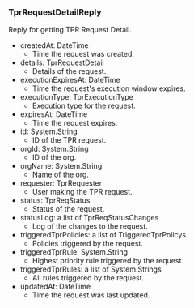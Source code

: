 ### TprRequestDetailReply
Reply for getting TPR Request Detail.

- createdAt: DateTime
  - Time the request was created.
- details: TprRequestDetail
  - Details of the request.
- executionExpiresAt: DateTime
  - Time the request's execution window expires.
- executionType: TprExecutionType
  - Execution type for the request.
- expiresAt: DateTime
  - Time the request expires.
- id: System.String
  - ID of the TPR request.
- orgId: System.String
  - ID of the org.
- orgName: System.String
  - Name of the org.
- requester: TprRequester
  - User making the TPR request.
- status: TprReqStatus
  - Status of the request.
- statusLog: a list of TprReqStatusChanges
  - Log of the changes to the request.
- triggeredTprPolicies: a list of TriggeredTprPolicys
  - Policies triggered by the request.
- triggeredTprRule: System.String
  - Highest priority rule triggered by the request.
- triggeredTprRules: a list of System.Strings
  - All rules triggered by the request.
- updatedAt: DateTime
  - Time the request was last updated.
